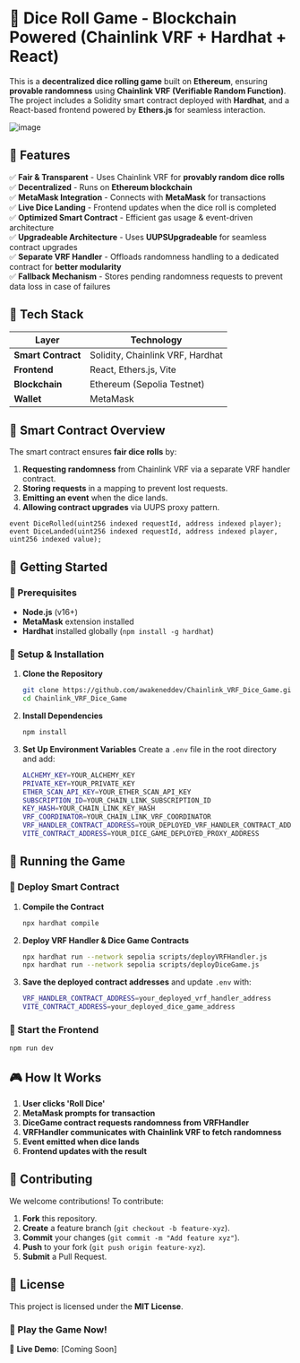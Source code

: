 # 🎲 Dice Roll Game - Blockchain Powered (Chainlink VRF + Hardhat + React)

This is a **decentralized dice rolling game** built on **Ethereum**, ensuring **provable randomness** using **Chainlink VRF (Verifiable Random Function)**. The project includes a Solidity smart contract deployed with **Hardhat**, and a React-based frontend powered by **Ethers.js** for seamless interaction.

![image](https://github.com/user-attachments/assets/c4693ad1-8530-4a84-ad74-059ef4a8ec80)

## 🚀 Features
✅ **Fair & Transparent** - Uses Chainlink VRF for **provably random dice rolls**  
✅ **Decentralized** - Runs on **Ethereum blockchain**  
✅ **MetaMask Integration** - Connects with **MetaMask** for transactions  
✅ **Live Dice Landing** - Frontend updates when the dice roll is completed  
✅ **Optimized Smart Contract** - Efficient gas usage & event-driven architecture  
✅ **Upgradeable Architecture** - Uses **UUPSUpgradeable** for seamless contract upgrades  
✅ **Separate VRF Handler** - Offloads randomness handling to a dedicated contract for **better modularity**  
✅ **Fallback Mechanism** - Stores pending randomness requests to prevent data loss in case of failures  

## 🏰 Tech Stack
| Layer       | Technology  |
|------------|------------|
| **Smart Contract** | Solidity, Chainlink VRF, Hardhat |
| **Frontend** | React, Ethers.js, Vite |
| **Blockchain** | Ethereum (Sepolia Testnet) |
| **Wallet** | MetaMask |

## 📝 Smart Contract Overview
The smart contract ensures **fair dice rolls** by:
1. **Requesting randomness** from Chainlink VRF via a separate VRF handler contract.
2. **Storing requests** in a mapping to prevent lost requests.
3. **Emitting an event** when the dice lands.
4. **Allowing contract upgrades** via UUPS proxy pattern.

```solidity
event DiceRolled(uint256 indexed requestId, address indexed player);
event DiceLanded(uint256 indexed requestId, address indexed player, uint256 indexed value);
```

## 🚀 Getting Started

### 📌 Prerequisites
- **Node.js** (v16+)
- **MetaMask** extension installed
- **Hardhat** installed globally (`npm install -g hardhat`)

### 🔧 Setup & Installation
1. **Clone the Repository**
   ```sh
   git clone https://github.com/awakeneddev/Chainlink_VRF_Dice_Game.git
   cd Chainlink_VRF_Dice_Game
   ```

2. **Install Dependencies**
   ```sh
   npm install
   ```

3. **Set Up Environment Variables**
   Create a `.env` file in the root directory and add:

    ```sh
   ALCHEMY_KEY=YOUR_ALCHEMY_KEY
   PRIVATE_KEY=YOUR_PRIVATE_KEY
   ETHER_SCAN_API_KEY=YOUR_ETHER_SCAN_API_KEY
   SUBSCRIPTION_ID=YOUR_CHAIN_LINK_SUBSCRIPTION_ID
   KEY_HASH=YOUR_CHAIN_LINK_KEY_HASH
   VRF_COORDINATOR=YOUR_CHAIN_LINK_VRF_COORDINATOR
   VRF_HANDLER_CONTRACT_ADDRESS=YOUR_DEPLOYED_VRF_HANDLER_CONTRACT_ADDRESS
   VITE_CONTRACT_ADDRESS=YOUR_DICE_GAME_DEPLOYED_PROXY_ADDRESS
   ```

## 🎲 Running the Game

### 🔹 Deploy Smart Contract
1. **Compile the Contract**
   ```sh
   npx hardhat compile
   ```

2. **Deploy VRF Handler & Dice Game Contracts**
   ```sh
   npx hardhat run --network sepolia scripts/deployVRFHandler.js
   npx hardhat run --network sepolia scripts/deployDiceGame.js
   ```

3. **Save the deployed contract addresses** and update `.env` with:
   ```sh
   VRF_HANDLER_CONTRACT_ADDRESS=your_deployed_vrf_handler_address
   VITE_CONTRACT_ADDRESS=your_deployed_dice_game_address
   ```

### 🔹 Start the Frontend
```sh
npm run dev
```

## 🎮 How It Works
1. **User clicks 'Roll Dice'**
2. **MetaMask prompts for transaction**
3. **DiceGame contract requests randomness from VRFHandler**
4. **VRFHandler communicates with Chainlink VRF to fetch randomness**
5. **Event emitted when dice lands**
6. **Frontend updates with the result**

## 🤝 Contributing
We welcome contributions! To contribute:
1. **Fork** this repository.
2. **Create** a feature branch (`git checkout -b feature-xyz`).
3. **Commit** your changes (`git commit -m "Add feature xyz"`).
4. **Push** to your fork (`git push origin feature-xyz`).
5. **Submit** a Pull Request.

## 📜 License
This project is licensed under the **MIT License**.

### 🎲 Play the Game Now!  
🚀 **Live Demo**: [Coming Soon]

